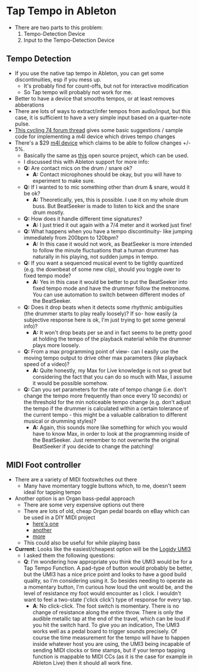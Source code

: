 Tap Tempo in Ableton
============
- There are two parts to this problem:
    1. Tempo-Detection Device
    2. Input to the Tempo-Detection Device

## Tempo Detection
- If you use the native tap tempo in Ableton, you can get some discontinuities, esp if you mess up.
    - It's probably find for count-offs, but not for interactive modification
    - So Tap tempo will probably not work for me. 
- Better to have a device that smooths tempos, or at least removes abberations
- There are lots of ways to extract/infer tempos from audio/input, but this case, it is sufficient to have a very simple input based on a quarter-note pulse.
- [This cycling 74 forum thread](https://cycling74.com/forums/topic/how-to-create-a-tap-tempo-in-max/) gives some basic suggestions / sample code for implementing a m4l device which drives tempo changes
- There's a $29 [m4l device](https://www.ableton.com/en/packs/beatseeker/) which claims to be able to follow changes +/- 5%.
    - Basically the same as [this](https://github.com/Venetian/B-Keeper) open source project, which can be used.
    - I discussed this with Ableton support for more info:
    - **Q:** Are contact mics on the drum / snare ok?
        - **A:** Contact microphones should be okay, but you will have to experiment to make sure.
    - **Q:** If I wanted to to mic something other than drum & snare, would it be ok?
        - **A:** Theoretically, yes, this is possible. I use it on my whole drum buss.  But BeatSeeker is made to listen to kick and the snare drum mostly.
    - **Q:** How does it handle different time signatures?
        - **A:** I just tried it out again with a 7/4 meter and it worked just fine!
    - **Q:** What happens when you have a tempo discontinuity- like jumping immediately from 200bpm to 120bpm?
        - **A:** In this case it would not work, as BeatSeeker is more intended to follow the minute fluctuations that a human drummer has naturally in his playing, not sudden jumps in tempo.
    - **Q:** If you want a sequenced musical event to be tightly quantized (e.g. the downbeat of some new clip), should you toggle over to fixed tempo mode?
        - **A:** Yes in this case it would be better to put the BeatSeeker into fixed tempo mode and have the drummer follow the metronome.  You can use automation to switch between different modes of the BeatSeeker.
    - **Q:** Does it drop beats when it detects some rhythmic ambiguities (the drummer starts to play really loosely)?  If so- how easily (a subjective response here is ok, I'm just trying to get some general info)?
        - **A:** It won't drop beats per se and in fact seems to be pretty good at holding the tempo of the playback material while the drummer plays more loosely.
    - **Q:** From a max programming point of view- can I easily use the moving tempo output to drive other max parameters (like playback speed of a video)?
        - **A:** Quite honestly, my Max for Live knowledge is not so great but considering the fact that you can do so much with Max, I assume it would be possible somehow.
    - **Q:** Can you set parameters for the rate of tempo change (i.e. don't change the tempo more frequently than once every 10 seconds) or the threshold for the min noticeable tempo change (e.g. don't adjust the tempo if the drummer is calculated within a certain tolerance of the current tempo - this might be a valuable calibration to different musical or drumming styles)?
        - **A:** Again, this sounds more like something for which you would have to know Max, in order to look at the programming inside of the BeatSeeker.  Just remember to not overwrite the original BeatSeeker if you decide to change the patching!

## MIDI Foot controller
- There are a variety of MIDI footswitches out there
    - Many have momentary toggle buttons which, to me, doesn't seem ideal for tapping tempo
- Another option is an Organ bass-pedal approach
    - There are some very expensive options out there
    - There are lots of old, cheap Organ pedal boards on eBay which can be used in a DIY MIDI project
        - [here's one](http://www.instructables.com/id/Build-MIDI-Bass-Pedals-for-About-150/)
        - [another](http://midipedals.com/)
        - [more](http://www.instructables.com/id/Arduino-MIDI-Foot-Pedal-Keyboard/)        
    - This could also be useful for while playing bass
- **Current**: Looks like the easiest/cheapest option will be the [Logidy UMI3](https://www.amazon.com/Logidy-UMI3-MIDI-over-Controller/dp/B002YL81RW)
    - I asked them the following questions:
    - **Q**: I'm wondering how appropriate you think the UMI3 would be for a Tap Tempo Function.  A pad-type of button would probably be better, but the UMI3 has a nice price point and looks to have a good build quality, so I'm considering using it.  So besides needing to operate as a momentary button, I'm curious how loud the unit would be, and the level of resistance my foot would encounter as I click.  I wouldn't want to feel a two-state ('click click') type of response for every tap.
        - **A**: No click-click. The foot switch is momentary. There is no change of resistance along the entire throw. There is only the audible metallic tap at the end of the travel, which can be loud if you hit the switch hard. To give you an indication, The UMI3 works well as a pedal board to trigger sounds precisely. Of course the time measurement for the tempo will have to happen inside whatever host you are using, the UMI3 being incapable of sending MIDI clocks or time stamps, but if your tempo tapping function is mappable to MIDI CCs (as it is the case for example in Ableton Live) then it should all work fine.

